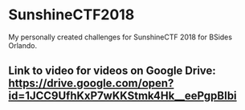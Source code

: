 # SunshineCTF2018
My personally created challenges for SunshineCTF 2018 for BSides Orlando.

## Link to video for videos on Google Drive: https://drive.google.com/open?id=1JCC9UfhKxP7wKKStmk4Hk__eePgpBIbi
